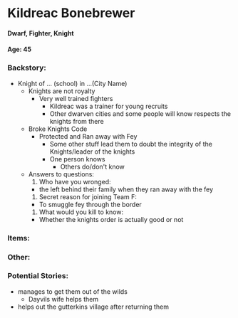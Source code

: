 # Kildreac Bonebrewer
#### Dwarf, Fighter, Knight
#### Age: 45
### Backstory:
  * Knight of ... (school) in ...(City Name)
    * Knights are not royalty
      * Very well trained fighters
        * Kildreac was a trainer for young recruits
        * Other dwarven cities and some people will know respects the knights from there
    * Broke Knights Code
      * Protected and Ran away with Fey
        * Some other stuff lead them to doubt the integrity of the Knights/leader of the knights
        * One person knows
          * Others do/don't know
    * Answers to questions:
      1. Who have you wronged:
        * the left behind their family when they ran away with the fey
      1. Secret reason for joining Team F:
        * To smuggle fey through the border
      1. What would you kill to know:
        * Whether the knights order is actually good or not

### Items:

### Other:

### Potential Stories:
* manages to get them out of the wilds
  * Dayvils wife helps them
* helps out the gutterkins village after returning them
